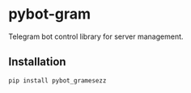 # pybot-gram

Telegram bot control library for server management.

## Installation

```bash
pip install pybot_gramesezz
